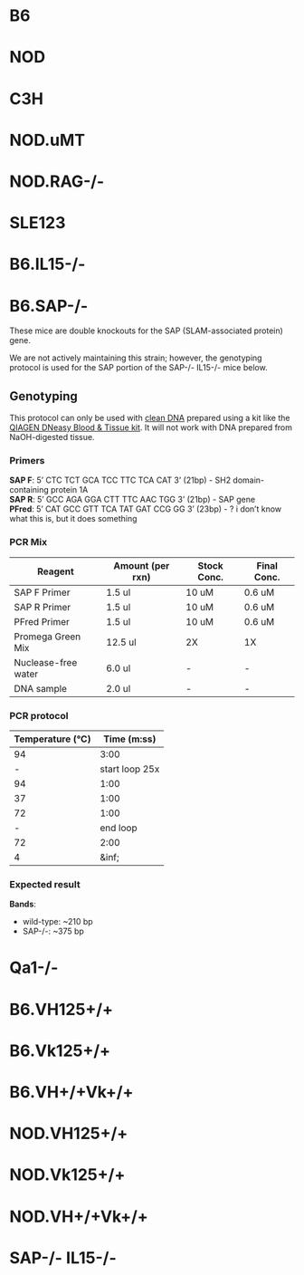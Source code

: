 <!-- TITLE: Mouse Strains -->

# B6
# NOD
# C3H
# NOD.uMT
# NOD.RAG-/-
# SLE123
# B6.IL15-/-
# B6.SAP-/-
These mice are double knockouts for the SAP (SLAM-associated protein) gene.

We are not actively maintaining this strain; however, the genotyping protocol is used for the SAP portion of the SAP-/- IL15-/- mice below.

## Genotyping
This protocol can only be used with [clean DNA](/mouses/genotyping) prepared using a kit like the [QIAGEN DNeasy Blood & Tissue kit](https://www.qiagen.com/us/shop/sample-technologies/dna/genomic-dna/dneasy-blood-and-tissue-kit/#orderinginformation). It will not work with DNA prepared from NaOH-digested tissue.

### Primers
**SAP F**: 5’ CTC TCT GCA TCC TTC TCA CAT 3’ (21bp) - SH2 domain-containing protein 1A  
**SAP R**: 5’ GCC AGA GGA CTT TTC AAC TGG 3’ (21bp) - SAP gene  
**PFred**: 5’ CAT GCC GTT TCA TAT GAT CCG GG 3’ (23bp) - ? i don’t know what this is, but it does something  

### PCR Mix
Reagent | Amount (per rxn) | Stock Conc. | Final Conc.
--- | --- | --- | ---
SAP F Primer | 1.5 ul | 10 uM | 0.6 uM
SAP R Primer | 1.5 ul | 10 uM | 0.6 uM
PFred Primer | 1.5 ul | 10 uM | 0.6 uM
Promega Green Mix | 12.5 ul | 2X | 1X
Nuclease-free water | 6.0 ul | - | -
DNA sample | 2.0 ul | - | -

### PCR protocol
Temperature (&deg;C) | Time (m:ss)
--- | ---
94 | 3:00
 - | start loop 25x
94 | 1:00
37 | 1:00
72 | 1:00
- | end loop
72 | 2:00
4 | &inf;

### Expected result
**Bands**:  
* wild-type: ~210 bp
* SAP-/-: ~375 bp


# Qa1-/-
# B6.VH125+/+
# B6.Vk125+/+
# B6.VH+/+Vk+/+
# NOD.VH125+/+
# NOD.Vk125+/+
# NOD.VH+/+Vk+/+
# SAP-/- IL15-/-

